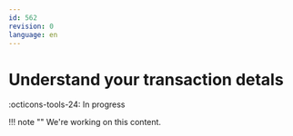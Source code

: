 ```yaml
---
id: 562
revision: 0
language: en
---
```


# Understand your transaction detals

:octicons-tools-24: In progress

!!! note ""
We're working on this content.
